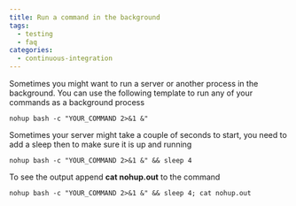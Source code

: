 ```yaml
---
title: Run a command in the background
tags:
  - testing
  - faq
categories:
  - continuous-integration
---
```

Sometimes you might want to run a server or another process in the background. You can use the following template to run any of your commands as a background process

~~~shell
nohup bash -c "YOUR_COMMAND 2>&1 &"
~~~

Sometimes your server might take a couple of seconds to start, you need to add a sleep then to make sure it is up and running

~~~shell
nohup bash -c "YOUR_COMMAND 2>&1 &" && sleep 4
~~~

To see the output append **cat nohup.out** to the command

~~~shell
nohup bash -c "YOUR_COMMAND 2>&1 &" && sleep 4; cat nohup.out
~~~
